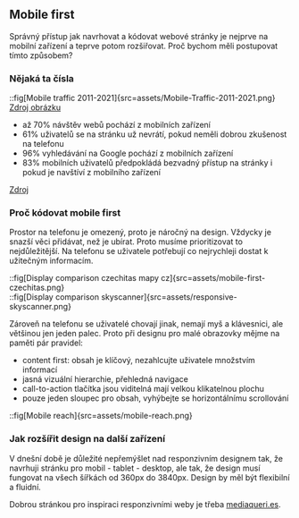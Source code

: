 ## Mobile first

Správný přístup jak navrhovat a kódovat webové stránky je nejprve na mobilní zařízení a teprve potom rozšiřovat. Proč bychom měli postupovat tímto způsobem?

### Nějaká ta čísla

::fig[Mobile traffic 2011-2021]{src=assets/Mobile-Traffic-2011-2021.png}
[Zdroj obrázku](https://www.broadbandsearch.net/blog/mobile-desktop-internet-usage-statistics)
<br/>

- až 70% návštěv webů pochází z mobilních zařízení
- 61% uživatelů se na stránku už nevrátí, pokud neměli dobrou zkušenost na telefonu
- 96% vyhledávání na Google pochází z mobilních zařízení
- 83% mobilních uživatelů předpokládá bezvadný přístup na stránky i pokud je navštíví z mobilního zařízení

[Zdroj](https://techjury.net/blog/what-percentage-of-internet-traffic-is-mobile/)

### Proč kódovat mobile first

Prostor na telefonu je omezený, proto je náročný na design. Vždycky je snazší věci přidávat, než je ubírat. Proto musíme prioritizovat to nejdůležitější. Na telefonu se uživatele potřebují co nejrychleji dostat k užitečným informacím.

::fig[Display comparison czechitas mapy cz]{src=assets/mobile-first-czechitas.png}
<br/>
::fig[Display comparison skyscanner]{src=assets/responsive-skyscanner.png}
<br/>

Zároveň na telefonu se uživatelé chovají jinak, nemají myš a klávesnici, ale většinou jen jeden palec. Proto při designu pro malé obrazovky mějme na paměti pár pravidel:

- content first: obsah je klíčový, nezahlcujte uživatele množstvím informací
- jasná vizuální hierarchie, přehledná navigace
- call-to-action tlačítka jsou viditelná mají velkou klikatelnou plochu
- pouze jeden sloupec pro obsah, vyhýbejte se horizontálnímu scrollování

::fig[Mobile reach]{src=assets/mobile-reach.png}
<br/>

### Jak rozšířit design na další zařízení

V dnešní době je důležité nepřemýšlet nad responzivním designem tak, že navrhuji stránku pro mobil - tablet - desktop, ale tak, že design musí fungovat na všech šířkách od 360px do 3840px. Design by měl být flexibilní a fluidní.

Dobrou stránkou pro inspiraci responzivními weby je třeba [mediaqueri.es](https://mediaqueri.es/).
